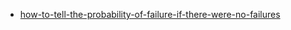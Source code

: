
- [how-to-tell-the-probability-of-failure-if-there-were-no-failures](https://stats.stackexchange.com/questions/134380/how-to-tell-the-probability-of-failure-if-there-were-no-failures)